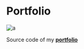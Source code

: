 # Portfolio
![a](http://afuh.surge.sh/images/portfolio.png)

Source code of my **[portfolio](http://axelfuhrmann)**
